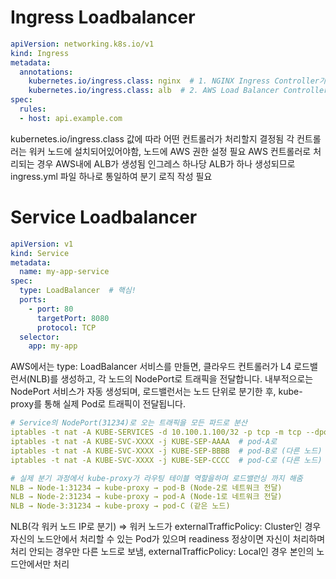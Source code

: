 # Ingress Loadbalancer

```yml
apiVersion: networking.k8s.io/v1
kind: Ingress
metadata:
  annotations:
    kubernetes.io/ingress.class: nginx  # 1. NGINX Ingress Controller가 처리
    kubernetes.io/ingress.class: alb  # 2. AWS Load Balancer Controller가 처리
spec:
  rules:
  - host: api.example.com
```

kubernetes.io/ingress.class 값에 따라 어떤 컨트롤러가 처리할지 결정됨
각 컨트롤러는 워커 노드에 설치되어있어야함, 노드에 AWS 권한 설정 필요
AWS 컨트롤러로 처리되는 경우 AWS내에 ALB가 생성됨
인그레스 하나당 ALB가 하나 생성되므로 ingress.yml 파일 하나로 통일하여 분기 로직 작성 필요

# Service Loadbalancer

```yml
apiVersion: v1
kind: Service
metadata:
  name: my-app-service
spec:
  type: LoadBalancer  # 핵심!
  ports:
    - port: 80
      targetPort: 8080
      protocol: TCP
  selector:
    app: my-app
```
AWS에서는 type: LoadBalancer 서비스를 만들면, 클라우드 컨트롤러가 L4 로드밸런서(NLB)를 생성하고, 각 노드의 NodePort로 트래픽을 전달합니다.
내부적으로는 NodePort 서비스가 자동 생성되며, 로드밸런서는 노드 단위로 분기한 후, kube-proxy를 통해 실제 Pod로 트래픽이 전달됩니다.

```yml
# Service의 NodePort(31234)로 오는 트래픽을 모든 파드로 분산
iptables -t nat -A KUBE-SERVICES -d 10.100.1.100/32 -p tcp -m tcp --dport 80 -j KUBE-SVC-XXXX
iptables -t nat -A KUBE-SVC-XXXX -j KUBE-SEP-AAAA  # pod-A로 
iptables -t nat -A KUBE-SVC-XXXX -j KUBE-SEP-BBBB  # pod-B로 (다른 노드)
iptables -t nat -A KUBE-SVC-XXXX -j KUBE-SEP-CCCC  # pod-C로 (다른 노드)

# 실제 분기 과정에서 kube-proxy가 라우팅 테이블 역할을하며 로드밸런싱 까지 해줌
NLB → Node-1:31234 → kube-proxy → pod-B (Node-2로 네트워크 전달)
NLB → Node-2:31234 → kube-proxy → pod-A (Node-1로 네트워크 전달)
NLB → Node-3:31234 → kube-proxy → pod-C (같은 노드)
```

NLB(각 워커 노드 IP로 분기) => 워커 노드가 externalTrafficPolicy: Cluster인 경우 자신의 노드안에서 처리할 수 있는 Pod가 있으며 readiness 정상이면 자신이 처리하며 처리 안되는 경우만 다른 노드로 보냄, externalTrafficPolicy: Local인 경우 본인의 노드안에서만 처리